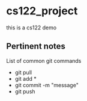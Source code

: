 # cs122_project
this is a cs122 demo 


## Pertinent notes

List of common git commands 
- git pull
- git add *
- git commit -m "message"
- git push
